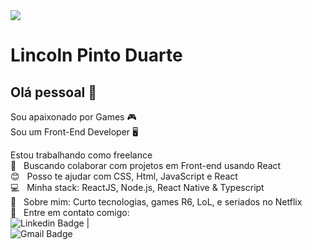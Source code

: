 <img width="auto" src="https://github.com/tgmarinho/tgmarinho/blob/master/banner.png">

# Lincoln Pinto Duarte

## Olá pessoal 👋
Sou apaixonado por Games 🎮 <br/>
Sou um Front-End Developer 🖥️

 Estou trabalhando como freelance 
 <br/> :purple_heart: &nbsp; Buscando colaborar com projetos em Front-end usando React
 <br/> :blush: &nbsp; Posso te ajudar com CSS, Html, JavaScript e React
 <br/> :computer: &nbsp; Minha stack: ReactJS, Node.js, React Native & Typescript
 <br/> 💬  &nbsp; Sobre mim: Curto tecnologias, games R6, LoL, e seriados no Netflix
 <br/> :email: &nbsp; Entre em contato comigo:
 <br/>
 ![Linkedin Badge](https://img.shields.io/badge/-Lincoln-Duarte-blue?style=flat-square&logo=Linkedin&logoColor=white&link=https://www.linkedin.com/in/lincoln-duarte-39438815a/) 
| <br/>
![Gmail Badge](https://img.shields.io/badge/-lincolnskyrim_99@hotmail.com-c14438?style=flat-square&logo=Gmail&logoColor=white&link=mailto:lincolnskyrim_99@hotmail.com)
